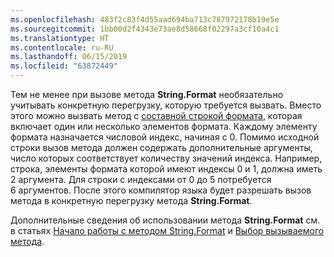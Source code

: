 ```yaml
---
ms.openlocfilehash: 483f2c83f4d55aad694ba713c787972178b19e5e
ms.sourcegitcommit: 1bb00d2f4343e73ae8d58668f02297a3cf10a4c1
ms.translationtype: HT
ms.contentlocale: ru-RU
ms.lasthandoff: 06/15/2019
ms.locfileid: "63872449"
---
```


Тем не менее при вызове метода **String.Format** необязательно учитывать конкретную перегрузку, которую требуется вызвать. Вместо этого можно вызвать метод с [составной строкой формата](~/docs/standard/base-types/composite-formatting.md), которая включает один или несколько элементов формата. Каждому элементу формата назначается числовой индекс, начиная с 0. Помимо исходной строки вызов метода должен содержать дополнительные аргументы, число которых соответствует количеству значений индекса. Например, строка, элементы формата которой имеют индексы 0 и 1, должна иметь 2 аргумента. Для строки с индексами от 0 до 5 потребуется 6 аргументов. После этого компилятор языка будет разрешать вызов метода в конкретную перегрузку метода **String.Format**.   
 
Дополнительные сведения об использовании метода **String.Format** см. в статьях [Начало работы с методом String.Format](#Starting) и [Выбор вызываемого метода](#FTaskList).    
